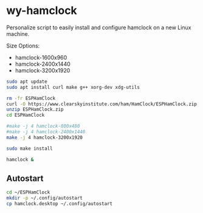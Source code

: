 # wy-hamclock

Personalize script to easily install and configure hamclock on a new Linux machine.

Size Options:
* hamclock-1600x960
* hamclock-2400x1440
* hamclock-3200x1920


```bash
sudo apt update
sudo apt install curl make g++ xorg-dev xdg-utils

rm -fr ESPHamClock
curl -O https://www.clearskyinstitute.com/ham/HamClock/ESPHamClock.zip
unzip ESPHamClock.zip
cd ESPHamClock

#make -j 4 hamclock-800x480
#make -j 4 hamclock-2400x1440
make -j 4 hamclock-3200x1920

sudo make install

hamclock &
```


## Autostart

```bash
cd ~/ESPHamClock
mkdir -p ~/.config/autostart
cp hamclock.desktop ~/.config/autostart
```

